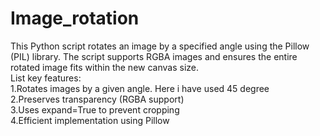 # Image_rotation
This Python script rotates an image by a specified angle using the Pillow (PIL) library. The script supports RGBA images and ensures the entire rotated image fits within the new canvas size.  
List key features:  
   1.Rotates images by a given angle. Here i have used 45 degree  
   2.Preserves transparency (RGBA support)  
   3.Uses expand=True to prevent cropping  
   4.Efficient implementation using Pillow  

